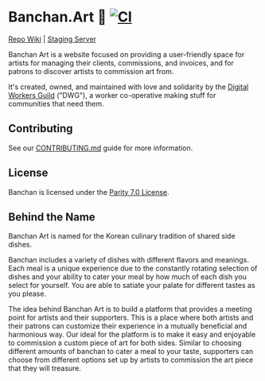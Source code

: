 # Banchan.Art 🎨 [![CI](https://github.com/BanchanArt/banchan/actions/workflows/webapp.yaml/badge.svg)](https://github.com/BanchanArt/banchan/actions/workflows/webapp.yaml)

[Repo Wiki](https://github.com/digitalworkersguild/banchan/wiki) | [Staging Server](https://dev.banchan.art/)

Banchan Art is a website focused on providing a user-friendly space for
artists for managing their clients, commissions, and invoices, and for patrons
to discover artists to commission art from.

It's created, owned, and maintained with love and solidarity by the [Digital
Workers Guild](https://www.dwg.dev/) ("DWG"), a worker co-operative making
stuff for communities that need them.

## Contributing

See our [CONTRIBUTING.md](CONTRIBUTING.md) guide for more information.

## License

Banchan is licensed under the [Parity 7.0 License](LICENSE.md).

## Behind the Name

Banchan Art is named for the Korean culinary tradition of shared side dishes.

Banchan includes a variety of dishes with different flavors and meanings. Each
meal is a unique experience due to the constantly rotating selection of dishes
and your ability to cater your meal by how much of each dish you select for
yourself. You are able to satiate your palate for different tastes as you
please.

The idea behind Banchan Art is to build a platform that provides a meeting
point for artists and their supporters. This is a place where both artists and
their patrons can customize their experience in a mutually beneficial and
harmonious way. Our ideal for the platform is to make it easy and enjoyable to
commission a custom piece of art for both sides. Similar to choosing different
amounts of banchan to cater a meal to your taste, supporters can choose from
different options set up by artists to commission the art piece that they will
treasure.
